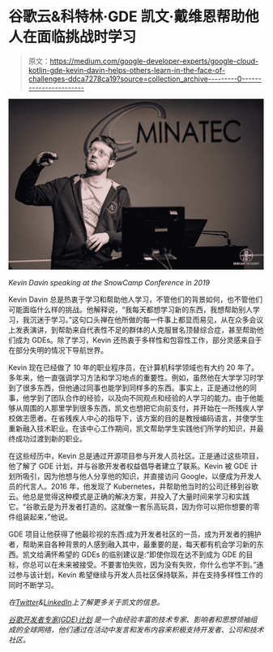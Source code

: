 # 谷歌云&科特林·GDE 凯文·戴维恩帮助他人在面临挑战时学习

> 原文：<https://medium.com/google-developer-experts/google-cloud-kotlin-gde-kevin-davin-helps-others-learn-in-the-face-of-challenges-ddca7278ca19?source=collection_archive---------0----------------------->

![](img/3f3c9a6982a0821b4bdc8d193d058d8e.png)

*Kevin Davin speaking at the SnowCamp Conference in 2019*

Kevin Davin 总是热衷于学习和帮助他人学习，不管他们的背景如何，也不管他们可能面临什么样的挑战。他解释说，“我每天都想学习新的东西，我想帮助别人学习，我沉迷于学习。”这句口头禅在他所做的每一件事上都显而易见，从在众多会议上发表演讲，到帮助来自代表性不足的群体的人克服冒名顶替综合症，甚至帮助他们成为 GDEs。除了学习，Kevin 还热衷于多样性和包容性工作，部分灵感来自于在部分失明的情况下导航世界。

Kevin 现在已经做了 10 年的职业程序员，在计算机科学领域也有大约 20 年了。多年来，他一直强调学习方法和学习地点的重要性。例如，虽然他在大学学习时学到了很多东西，但他通过同事也能学到同样多的东西。事实上，正是通过他的同事，他学到了团队合作的经验，以及向不同观点和经验的人学习的能力。由于他能够从周围的人那里学到很多东西，凯文也想把它向前支付，并开始在一所残疾人学校做志愿者。在省残疾人中心的指导下，该方案的目的是教授编码语言，并使学生重新融入技术职业。在该中心工作期间，凯文帮助学生实践他们所学的知识，并最终成功过渡到新的职业。

在这些经历中，Kevin 总是通过开源项目参与开发人员社区。正是通过这些项目，他了解了 GDE 计划，并与谷歌开发者权益倡导者建立了联系。Kevin 被 GDE 计划所吸引，因为他想与他人分享他的知识，并直接访问 Google，以便成为开发人员的代言人。2016 年，他发现了 Kubernetes，并帮助他当时的公司迁移到谷歌云。他总是觉得这种模式是正确的解决方案，并投入了大量时间来学习和实践它。“谷歌云是为开发者打造的。这就像一套乐高玩具，因为你可以把你想要的零件组装起来，”他说。

GDE 项目让他获得了他最珍视的东西:成为开发者社区的一员，成为开发者的拥护者，帮助来自各种背景的人感到融入其中，最重要的是，每天都有机会学习新的东西。凯文给满怀希望的 GDEs 的临别建议是:“即使你现在达不到成为 GDE 的目标，你总可以在未来被接受。不要害怕失败，因为没有失败，你什么也学不到。”通过参与该计划，Kevin 希望继续与开发人员社区保持联系，并在支持多样性工作的同时不断学习。

*在*[*Twitter*](https://twitter.com/davinkevin)*&*[*LinkedIn*](https://www.linkedin.com/in/davinkevin/)*上了解更多关于凯文的信息。*

[*谷歌开发者专家(GDE)计划*](https://developers.google.com/community/experts) *是一个由经验丰富的技术专家、影响者和思想领袖组成的全球网络，他们通过在活动中发言和发布内容来积极支持开发者、公司和技术社区。*